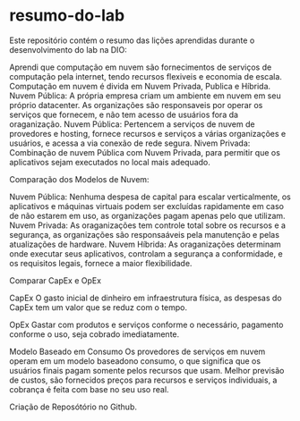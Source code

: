 # resumo-do-lab
Este repositório contém o resumo das lições aprendidas durante o desenvolvimento do lab na DIO:

Aprendi que computação em nuvem são fornecimentos de serviços de computação pela internet, tendo recursos flexiveis e economia de escala.
Computação em nuvem é divida em Nuvem Privada, Publica e Híbrida.
Nuvem Pública: A própria empresa criam um ambiente em nuvem em seu próprio datacenter. As organizações são responsaveis por operar os serviços que fornecem, e não tem 
acesso de usuários fora da oraganização.
Nuvem Pública: Pertencem a serviços de nuvem de provedores e hosting, fornece recursos e serviços a várias organizações e usuários, e acessa a via conexão de rede segura.
Nivem Privada: Combinação de nuvem Pública com Nuvem Privada, para permitir que os aplicativos sejam executados no local mais adequado.

Comparação dos Modelos de Nuvem:

Nuvem Pública: Nenhuma despesa de capital para escalar verticalmente, os aplicativos e máquinas virtuais podem ser excluídas rapidamente em caso de não estarem em uso, as organizações pagam apenas pelo que utilizam.
Nuvem Privada: As oraganizações tem controle total sobre os recursos e a segurança, as organizações são responsaáveis pela manutenção e pelas atualizações de hardware.
Nuvem Híbrida: As oraganizações determinam onde executar seus aplicativos, controlam a segurança a conformidade, e os requisitos legais, fornece a maior flexibilidade.

Comparar CapEx e OpEx

CapEx
O gasto inicial de dinheiro em infraestrutura física, as despesas do CapEx tem um valor que se reduz com o tempo.

OpEx
Gastar com produtos e serviços conforme o necessário, pagamento conforme o uso, seja cobrado imediatamente.

Modelo Baseado em Consumo
Os provedores de serviços em nuvem operam em um modelo baseadono consumo, o que significa que os usuários finais pagam somente pelos recursos que usam. Melhor previsão de custos, são fornecidos preços para recursos e serviços individuais, a cobrança é feita com base no seu uso real.

Criação de Reposótório no Github.
